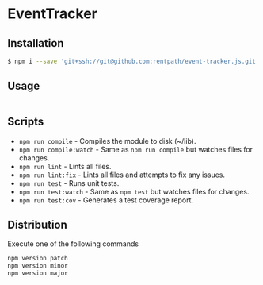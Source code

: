 # EventTracker

## Installation
```bash
$ npm i --save 'git+ssh://git@github.com:rentpath/event-tracker.js.git'
```

## Usage
```javascript

```

## Scripts
* `npm run compile` - Compiles the module to disk (~/lib).
* `npm run compile:watch` - Same as `npm run compile` but watches files for changes.
* `npm run lint` - Lints all files.
* `npm run lint:fix` - Lints all files and attempts to fix any issues.
* `npm run test` - Runs unit tests.
* `npm run test:watch` - Same as `npm test` but watches files for changes.
* `npm run test:cov` - Generates a test coverage report.

## Distribution
Execute one of the following commands
```bash
npm version patch
npm version minor
npm version major
```
